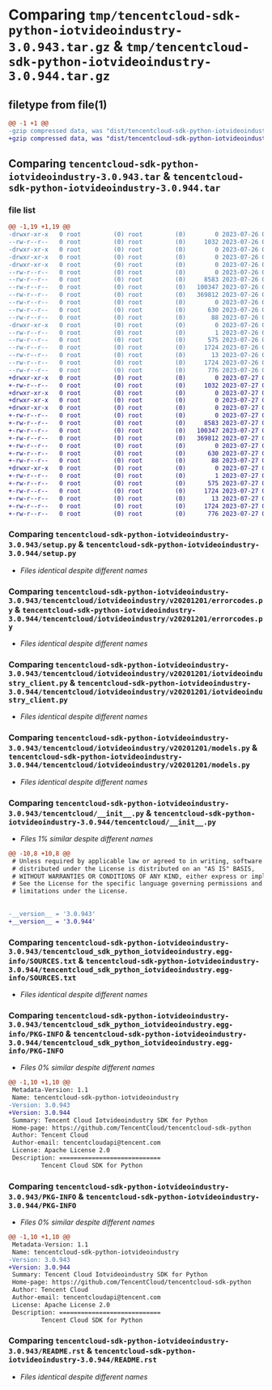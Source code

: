 # Comparing `tmp/tencentcloud-sdk-python-iotvideoindustry-3.0.943.tar.gz` & `tmp/tencentcloud-sdk-python-iotvideoindustry-3.0.944.tar.gz`

## filetype from file(1)

```diff
@@ -1 +1 @@
-gzip compressed data, was "dist/tencentcloud-sdk-python-iotvideoindustry-3.0.943.tar", last modified: Wed Jul 26 00:39:40 2023, max compression
+gzip compressed data, was "dist/tencentcloud-sdk-python-iotvideoindustry-3.0.944.tar", last modified: Thu Jul 27 02:17:59 2023, max compression
```

## Comparing `tencentcloud-sdk-python-iotvideoindustry-3.0.943.tar` & `tencentcloud-sdk-python-iotvideoindustry-3.0.944.tar`

### file list

```diff
@@ -1,19 +1,19 @@
-drwxr-xr-x   0 root         (0) root         (0)        0 2023-07-26 00:39:40.000000 tencentcloud-sdk-python-iotvideoindustry-3.0.943/
--rw-r--r--   0 root         (0) root         (0)     1032 2023-07-26 00:39:40.000000 tencentcloud-sdk-python-iotvideoindustry-3.0.943/setup.py
-drwxr-xr-x   0 root         (0) root         (0)        0 2023-07-26 00:39:40.000000 tencentcloud-sdk-python-iotvideoindustry-3.0.943/tencentcloud/
-drwxr-xr-x   0 root         (0) root         (0)        0 2023-07-26 00:39:40.000000 tencentcloud-sdk-python-iotvideoindustry-3.0.943/tencentcloud/iotvideoindustry/
-drwxr-xr-x   0 root         (0) root         (0)        0 2023-07-26 00:39:40.000000 tencentcloud-sdk-python-iotvideoindustry-3.0.943/tencentcloud/iotvideoindustry/v20201201/
--rw-r--r--   0 root         (0) root         (0)        0 2023-07-26 00:39:40.000000 tencentcloud-sdk-python-iotvideoindustry-3.0.943/tencentcloud/iotvideoindustry/v20201201/__init__.py
--rw-r--r--   0 root         (0) root         (0)     8583 2023-07-26 00:39:40.000000 tencentcloud-sdk-python-iotvideoindustry-3.0.943/tencentcloud/iotvideoindustry/v20201201/errorcodes.py
--rw-r--r--   0 root         (0) root         (0)   100347 2023-07-26 00:39:40.000000 tencentcloud-sdk-python-iotvideoindustry-3.0.943/tencentcloud/iotvideoindustry/v20201201/iotvideoindustry_client.py
--rw-r--r--   0 root         (0) root         (0)   369812 2023-07-26 00:39:40.000000 tencentcloud-sdk-python-iotvideoindustry-3.0.943/tencentcloud/iotvideoindustry/v20201201/models.py
--rw-r--r--   0 root         (0) root         (0)        0 2023-07-26 00:39:40.000000 tencentcloud-sdk-python-iotvideoindustry-3.0.943/tencentcloud/iotvideoindustry/__init__.py
--rw-r--r--   0 root         (0) root         (0)      630 2023-07-26 00:39:40.000000 tencentcloud-sdk-python-iotvideoindustry-3.0.943/tencentcloud/__init__.py
--rw-r--r--   0 root         (0) root         (0)       88 2023-07-26 00:39:40.000000 tencentcloud-sdk-python-iotvideoindustry-3.0.943/setup.cfg
-drwxr-xr-x   0 root         (0) root         (0)        0 2023-07-26 00:39:40.000000 tencentcloud-sdk-python-iotvideoindustry-3.0.943/tencentcloud_sdk_python_iotvideoindustry.egg-info/
--rw-r--r--   0 root         (0) root         (0)        1 2023-07-26 00:39:40.000000 tencentcloud-sdk-python-iotvideoindustry-3.0.943/tencentcloud_sdk_python_iotvideoindustry.egg-info/dependency_links.txt
--rw-r--r--   0 root         (0) root         (0)      575 2023-07-26 00:39:40.000000 tencentcloud-sdk-python-iotvideoindustry-3.0.943/tencentcloud_sdk_python_iotvideoindustry.egg-info/SOURCES.txt
--rw-r--r--   0 root         (0) root         (0)     1724 2023-07-26 00:39:40.000000 tencentcloud-sdk-python-iotvideoindustry-3.0.943/tencentcloud_sdk_python_iotvideoindustry.egg-info/PKG-INFO
--rw-r--r--   0 root         (0) root         (0)       13 2023-07-26 00:39:40.000000 tencentcloud-sdk-python-iotvideoindustry-3.0.943/tencentcloud_sdk_python_iotvideoindustry.egg-info/top_level.txt
--rw-r--r--   0 root         (0) root         (0)     1724 2023-07-26 00:39:40.000000 tencentcloud-sdk-python-iotvideoindustry-3.0.943/PKG-INFO
--rw-r--r--   0 root         (0) root         (0)      776 2023-07-26 00:39:40.000000 tencentcloud-sdk-python-iotvideoindustry-3.0.943/README.rst
+drwxr-xr-x   0 root         (0) root         (0)        0 2023-07-27 02:17:59.000000 tencentcloud-sdk-python-iotvideoindustry-3.0.944/
+-rw-r--r--   0 root         (0) root         (0)     1032 2023-07-27 02:17:59.000000 tencentcloud-sdk-python-iotvideoindustry-3.0.944/setup.py
+drwxr-xr-x   0 root         (0) root         (0)        0 2023-07-27 02:17:59.000000 tencentcloud-sdk-python-iotvideoindustry-3.0.944/tencentcloud/
+drwxr-xr-x   0 root         (0) root         (0)        0 2023-07-27 02:17:59.000000 tencentcloud-sdk-python-iotvideoindustry-3.0.944/tencentcloud/iotvideoindustry/
+drwxr-xr-x   0 root         (0) root         (0)        0 2023-07-27 02:17:59.000000 tencentcloud-sdk-python-iotvideoindustry-3.0.944/tencentcloud/iotvideoindustry/v20201201/
+-rw-r--r--   0 root         (0) root         (0)        0 2023-07-27 02:17:59.000000 tencentcloud-sdk-python-iotvideoindustry-3.0.944/tencentcloud/iotvideoindustry/v20201201/__init__.py
+-rw-r--r--   0 root         (0) root         (0)     8583 2023-07-27 02:17:59.000000 tencentcloud-sdk-python-iotvideoindustry-3.0.944/tencentcloud/iotvideoindustry/v20201201/errorcodes.py
+-rw-r--r--   0 root         (0) root         (0)   100347 2023-07-27 02:17:59.000000 tencentcloud-sdk-python-iotvideoindustry-3.0.944/tencentcloud/iotvideoindustry/v20201201/iotvideoindustry_client.py
+-rw-r--r--   0 root         (0) root         (0)   369812 2023-07-27 02:17:59.000000 tencentcloud-sdk-python-iotvideoindustry-3.0.944/tencentcloud/iotvideoindustry/v20201201/models.py
+-rw-r--r--   0 root         (0) root         (0)        0 2023-07-27 02:17:59.000000 tencentcloud-sdk-python-iotvideoindustry-3.0.944/tencentcloud/iotvideoindustry/__init__.py
+-rw-r--r--   0 root         (0) root         (0)      630 2023-07-27 02:17:59.000000 tencentcloud-sdk-python-iotvideoindustry-3.0.944/tencentcloud/__init__.py
+-rw-r--r--   0 root         (0) root         (0)       88 2023-07-27 02:17:59.000000 tencentcloud-sdk-python-iotvideoindustry-3.0.944/setup.cfg
+drwxr-xr-x   0 root         (0) root         (0)        0 2023-07-27 02:17:59.000000 tencentcloud-sdk-python-iotvideoindustry-3.0.944/tencentcloud_sdk_python_iotvideoindustry.egg-info/
+-rw-r--r--   0 root         (0) root         (0)        1 2023-07-27 02:17:59.000000 tencentcloud-sdk-python-iotvideoindustry-3.0.944/tencentcloud_sdk_python_iotvideoindustry.egg-info/dependency_links.txt
+-rw-r--r--   0 root         (0) root         (0)      575 2023-07-27 02:17:59.000000 tencentcloud-sdk-python-iotvideoindustry-3.0.944/tencentcloud_sdk_python_iotvideoindustry.egg-info/SOURCES.txt
+-rw-r--r--   0 root         (0) root         (0)     1724 2023-07-27 02:17:59.000000 tencentcloud-sdk-python-iotvideoindustry-3.0.944/tencentcloud_sdk_python_iotvideoindustry.egg-info/PKG-INFO
+-rw-r--r--   0 root         (0) root         (0)       13 2023-07-27 02:17:59.000000 tencentcloud-sdk-python-iotvideoindustry-3.0.944/tencentcloud_sdk_python_iotvideoindustry.egg-info/top_level.txt
+-rw-r--r--   0 root         (0) root         (0)     1724 2023-07-27 02:17:59.000000 tencentcloud-sdk-python-iotvideoindustry-3.0.944/PKG-INFO
+-rw-r--r--   0 root         (0) root         (0)      776 2023-07-27 02:17:59.000000 tencentcloud-sdk-python-iotvideoindustry-3.0.944/README.rst
```

### Comparing `tencentcloud-sdk-python-iotvideoindustry-3.0.943/setup.py` & `tencentcloud-sdk-python-iotvideoindustry-3.0.944/setup.py`

 * *Files identical despite different names*

### Comparing `tencentcloud-sdk-python-iotvideoindustry-3.0.943/tencentcloud/iotvideoindustry/v20201201/errorcodes.py` & `tencentcloud-sdk-python-iotvideoindustry-3.0.944/tencentcloud/iotvideoindustry/v20201201/errorcodes.py`

 * *Files identical despite different names*

### Comparing `tencentcloud-sdk-python-iotvideoindustry-3.0.943/tencentcloud/iotvideoindustry/v20201201/iotvideoindustry_client.py` & `tencentcloud-sdk-python-iotvideoindustry-3.0.944/tencentcloud/iotvideoindustry/v20201201/iotvideoindustry_client.py`

 * *Files identical despite different names*

### Comparing `tencentcloud-sdk-python-iotvideoindustry-3.0.943/tencentcloud/iotvideoindustry/v20201201/models.py` & `tencentcloud-sdk-python-iotvideoindustry-3.0.944/tencentcloud/iotvideoindustry/v20201201/models.py`

 * *Files identical despite different names*

### Comparing `tencentcloud-sdk-python-iotvideoindustry-3.0.943/tencentcloud/__init__.py` & `tencentcloud-sdk-python-iotvideoindustry-3.0.944/tencentcloud/__init__.py`

 * *Files 1% similar despite different names*

```diff
@@ -10,8 +10,8 @@
 # Unless required by applicable law or agreed to in writing, software
 # distributed under the License is distributed on an "AS IS" BASIS,
 # WITHOUT WARRANTIES OR CONDITIONS OF ANY KIND, either express or implied.
 # See the License for the specific language governing permissions and
 # limitations under the License.
 
 
-__version__ = '3.0.943'
+__version__ = '3.0.944'
```

### Comparing `tencentcloud-sdk-python-iotvideoindustry-3.0.943/tencentcloud_sdk_python_iotvideoindustry.egg-info/SOURCES.txt` & `tencentcloud-sdk-python-iotvideoindustry-3.0.944/tencentcloud_sdk_python_iotvideoindustry.egg-info/SOURCES.txt`

 * *Files identical despite different names*

### Comparing `tencentcloud-sdk-python-iotvideoindustry-3.0.943/tencentcloud_sdk_python_iotvideoindustry.egg-info/PKG-INFO` & `tencentcloud-sdk-python-iotvideoindustry-3.0.944/tencentcloud_sdk_python_iotvideoindustry.egg-info/PKG-INFO`

 * *Files 0% similar despite different names*

```diff
@@ -1,10 +1,10 @@
 Metadata-Version: 1.1
 Name: tencentcloud-sdk-python-iotvideoindustry
-Version: 3.0.943
+Version: 3.0.944
 Summary: Tencent Cloud Iotvideoindustry SDK for Python
 Home-page: https://github.com/TencentCloud/tencentcloud-sdk-python
 Author: Tencent Cloud
 Author-email: tencentcloudapi@tencent.com
 License: Apache License 2.0
 Description: ============================
         Tencent Cloud SDK for Python
```

### Comparing `tencentcloud-sdk-python-iotvideoindustry-3.0.943/PKG-INFO` & `tencentcloud-sdk-python-iotvideoindustry-3.0.944/PKG-INFO`

 * *Files 0% similar despite different names*

```diff
@@ -1,10 +1,10 @@
 Metadata-Version: 1.1
 Name: tencentcloud-sdk-python-iotvideoindustry
-Version: 3.0.943
+Version: 3.0.944
 Summary: Tencent Cloud Iotvideoindustry SDK for Python
 Home-page: https://github.com/TencentCloud/tencentcloud-sdk-python
 Author: Tencent Cloud
 Author-email: tencentcloudapi@tencent.com
 License: Apache License 2.0
 Description: ============================
         Tencent Cloud SDK for Python
```

### Comparing `tencentcloud-sdk-python-iotvideoindustry-3.0.943/README.rst` & `tencentcloud-sdk-python-iotvideoindustry-3.0.944/README.rst`

 * *Files identical despite different names*

